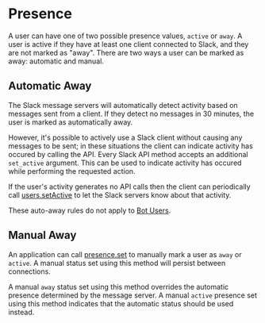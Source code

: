 # Presence

A user can have one of two possible presence values, `active` or `away`. A user
is active if they have at least one client connected to Slack, and they are not
marked as "away". There are two ways a user can be marked as away: automatic
and manual.

## Automatic Away

The Slack message servers will automatically detect activity based on
messages sent from a client. If they detect no messages in 30 minutes, the
user is marked as automatically away.

However, it's possible to actively use a Slack client without causing any
messages to be sent; in these situations the client can indicate activity has
occured by calling the API. Every Slack API method accepts an additional
`set_active` argument. This can be used to indicate activity has occured while
performing the requested action.

If the user's activity generates no API calls then the client can periodically
call [users.setActive](/methods/users.setActive) to let the Slack servers know
about that activity.

These auto-away rules do not apply to [Bot Users](/bot-users).

## Manual Away

An application can call [presence.set](/methods/presence.set)
to manually mark a user as `away` or `active`. A manual status set using this
method will persist between connections.

A manual `away` status set using this method overrides the automatic presence
determined by the message server. A manual `active` presence set using this
method indicates that the automatic status should be used instead.
